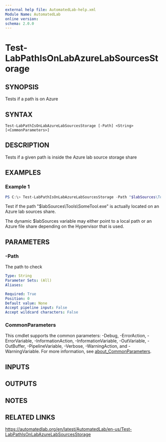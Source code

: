 ```yaml
---
external help file: AutomatedLab-help.xml
Module Name: AutomatedLab
online version:
schema: 2.0.0
---
```


# Test-LabPathIsOnLabAzureLabSourcesStorage

## SYNOPSIS
Tests if a path is on Azure

## SYNTAX

```
Test-LabPathIsOnLabAzureLabSourcesStorage [-Path] <String> [<CommonParameters>]
```

## DESCRIPTION
Tests if a given path is inside the Azure lab source storage share

## EXAMPLES

### Example 1
```powershell
PS C:\> Test-LabPathIsOnLabAzureLabSourcesStorage -Path "$labSources\Tools\SomeTool.exe"
```

Test if the path "$labSources\Tools\SomeTool.exe" is actually located on an Azure
lab sources share.

The dynamic $labSources variable may either point to a local path or an Azure
file share depending on the Hypervisor that is used.

## PARAMETERS

### -Path
The path to check

```yaml
Type: String
Parameter Sets: (All)
Aliases:

Required: True
Position: 0
Default value: None
Accept pipeline input: False
Accept wildcard characters: False
```

### CommonParameters
This cmdlet supports the common parameters: -Debug, -ErrorAction, -ErrorVariable, -InformationAction, -InformationVariable, -OutVariable, -OutBuffer, -PipelineVariable, -Verbose, -WarningAction, and -WarningVariable. For more information, see [about_CommonParameters](http://go.microsoft.com/fwlink/?LinkID=113216).

## INPUTS

## OUTPUTS

## NOTES

## RELATED LINKS
https://automatedlab.org/en/latest/AutomatedLab/en-us/Test-LabPathIsOnLabAzureLabSourcesStorage

